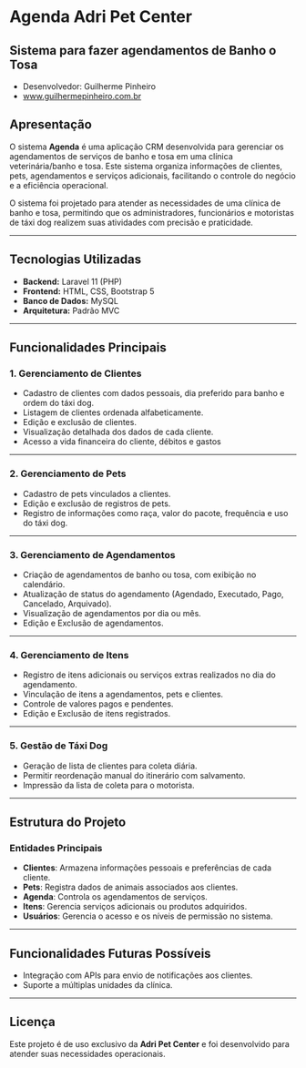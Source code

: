 # Agenda Adri Pet Center
## Sistema para fazer agendamentos de Banho o Tosa

- Desenvolvedor: Guilherme Pinheiro
- www.guilhermepinheiro.com.br

## Apresentação

O sistema **Agenda** é uma aplicação CRM desenvolvida para gerenciar os agendamentos de serviços de banho e tosa em uma clínica veterinária/banho e tosa. Este sistema organiza informações de clientes, pets, agendamentos e serviços adicionais, facilitando o controle do negócio e a eficiência operacional.

O sistema foi projetado para atender as necessidades de uma clínica de banho e tosa, permitindo que os administradores, funcionários e motoristas de táxi dog realizem suas atividades com precisão e praticidade.

---

## Tecnologias Utilizadas

- **Backend:** Laravel 11 (PHP)
- **Frontend:** HTML, CSS, Bootstrap 5
- **Banco de Dados:** MySQL
- **Arquitetura:** Padrão MVC

---

## Funcionalidades Principais

### 1. Gerenciamento de Clientes
- Cadastro de clientes com dados pessoais, dia preferido para banho e ordem do táxi dog.
- Listagem de clientes ordenada alfabeticamente.
- Edição e exclusão de clientes.
- Visualização detalhada dos dados de cada cliente.
- Acesso a vida financeira do cliente, débitos e gastos

---

### 2. Gerenciamento de Pets
- Cadastro de pets vinculados a clientes.
- Edição e exclusão de registros de pets.
- Registro de informações como raça, valor do pacote, frequência e uso do táxi dog.

---

### 3. Gerenciamento de Agendamentos
- Criação de agendamentos de banho ou tosa, com exibição no calendário.
- Atualização de status do agendamento (Agendado, Executado, Pago, Cancelado, Arquivado).
- Visualização de agendamentos por dia ou mês.
- Edição e Exclusão de agendamentos.

---

### 4. Gerenciamento de Itens
- Registro de itens adicionais ou serviços extras realizados no dia do agendamento.
- Vinculação de itens a agendamentos, pets e clientes.
- Controle de valores pagos e pendentes.
- Edição e Exclusão de itens registrados.

---

### 5. Gestão de Táxi Dog
- Geração de lista de clientes para coleta diária.
- Permitir reordenação manual do itinerário com salvamento.
- Impressão da lista de coleta para o motorista.

---

## Estrutura do Projeto

### Entidades Principais
- **Clientes**: Armazena informações pessoais e preferências de cada cliente.
- **Pets**: Registra dados de animais associados aos clientes.
- **Agenda**: Controla os agendamentos de serviços.
- **Itens**: Gerencia serviços adicionais ou produtos adquiridos.
- **Usuários**: Gerencia o acesso e os níveis de permissão no sistema.

---

## Funcionalidades Futuras Possíveis
- Integração com APIs para envio de notificações aos clientes.
- Suporte a múltiplas unidades da clínica.

---

## Licença
Este projeto é de uso exclusivo da **Adri Pet Center** e foi desenvolvido para atender suas necessidades operacionais.
